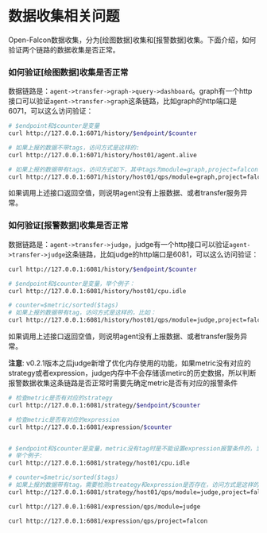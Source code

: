 <!-- toc -->

# 数据收集相关问题
Open-Falcon数据收集，分为[绘图数据]收集和[报警数据]收集。下面介绍，如何验证两个链路的数据收集是否正常。


### 如何验证[绘图数据]收集是否正常
数据链路是：`agent->transfer->graph->query->dashboard`。graph有一个http接口可以验证`agent->transfer->graph`这条链路，比如graph的http端口是6071，可以这么访问验证：

```bash
# $endpoint和$counter是变量
curl http://127.0.0.1:6071/history/$endpoint/$counter

# 如果上报的数据不带tags，访问方式是这样的:
curl http://127.0.0.1:6071/history/host01/agent.alive

# 如果上报的数据带有tags，访问方式如下，其中tags为module=graph,project=falcon
curl http://127.0.0.1:6071/history/host01/qps/module=graph,project=falcon
```
如果调用上述接口返回空值，则说明agent没有上报数据、或者transfer服务异常。


### 如何验证[报警数据]收集是否正常

数据链路是：`agent->transfer->judge`，judge有一个http接口可以验证`agent->transfer->judge`这条链路，比如judge的http端口是6081，可以这么访问验证：

```bash
curl http://127.0.0.1:6081/history/$endpoint/$counter

# $endpoint和$counter是变量，举个例子：
curl http://127.0.0.1:6081/history/host01/cpu.idle

# counter=$metric/sorted($tags)
# 如果上报的数据带有tag，访问方式是这样的，比如：
curl http://127.0.0.1:6081/history/host01/qps/module=judge,project=falcon
```
如果调用上述接口返回空值，则说明agent没有上报数据、或者transfer服务异常。

**注意**: v0.2.1版本之后judge新增了优化内存使用的功能，如果metric没有对应的strategy或者expression，judge内存中不会存储该metirc的历史数据，所以判断报警数据收集这条链路是否正常时需要先确定metric是否有对应的报警条件

```bash
# 检查metric是否有对应的strategy
curl http://127.0.0.1:6081/strategy/$endpoint/$counter

# 检查metric是否有对应的expression
curl http://127.0.0.1:6081/expression/$counter


# $endpoint和$counter是变量，metric没有tag时是不能设置expression报警条件的，当上报的数据没有携带tag时只检测是否有对应的strategy即可
# 举个例子:
curl http://127.0.0.1:6081/strategy/host01/cpu.idle

# counter=$metric/sorted($tags)
# 如果上报的数据带有tag，需要检测streategy和expression是否存在，访问方式是这样的，比如：
curl http://127.0.0.1:6081/strategy/host01/qps/module=judge,project=falcon

curl http://127.0.0.1:6081/expression/qps/module=judge

curl http://127.0.0.1:6081/expression/qps/project=falcon
```
